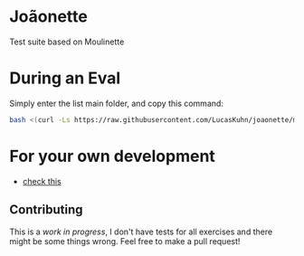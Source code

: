 # Joãonette
Test suite based on Moulinette

# During an Eval
Simply enter the list main folder, and copy this command:
```sh
bash <(curl -Ls https://raw.githubusercontent.com/LucasKuhn/joaonette/main/grademe.sh)
```

# For your own development
- [check this](local-development.md)

## Contributing 
This is a *work in progress*, I don't have tests for all exercises and there might be some things wrong. Feel free to make a pull request!
